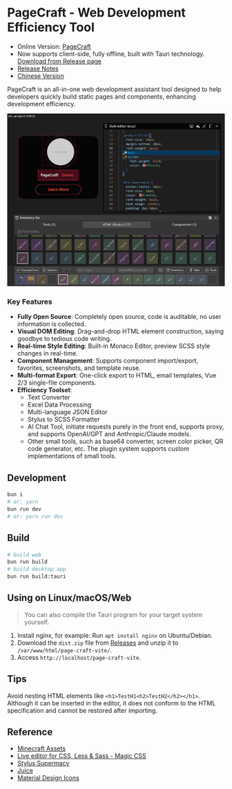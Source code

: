 # PageCraft - Web Development Efficiency Tool

- Online Version: [PageCraft](https://canwdev.github.io/page-craft-vite/#/)
- Now supports client-side, fully offline, built with Tauri technology. [Download from Release page](https://github.com/canwdev/page-craft-vite/releases)
- [Release Notes](./public/release-notes.md)
- [Chinese Version](./README.md)

PageCraft is an all-in-one web development assistant tool designed to help developers quickly build static pages and components, enhancing development efficiency.

![img](./screenshot.png)

### Key Features

- **Fully Open Source**: Completely open source, code is auditable, no user information is collected.
- **Visual DOM Editing**: Drag-and-drop HTML element construction, saying goodbye to tedious code writing.
- **Real-time Style Editing**: Built-in Monaco Editor, preview SCSS style changes in real-time.
- **Component Management**: Supports component import/export, favorites, screenshots, and template reuse.
- **Multi-format Export**: One-click export to HTML, email templates, Vue 2/3 single-file components.
- **Efficiency Toolset**:
  - Text Converter
  - Excel Data Processing
  - Multi-language JSON Editor
  - Stylus to SCSS Formatter
  - AI Chat Tool, initiate requests purely in the front end, supports proxy, and supports OpenAI/GPT and Anthropic/Claude models.
  - Other small tools, such as base64 converter, screen color picker, QR code generator, etc. The plugin system supports custom implementations of small tools.

## Development

```bash
bun i
# or: yarn
bun run dev
# or: yarn run dev
```

## Build

```bash
# build web
bun run build
# build desktop app
bun run build:tauri
```

## Using on Linux/macOS/Web

> You can also compile the Tauri program for your target system yourself.

1. Install nginx, for example: Run `apt install nginx` on Ubuntu/Debian.
2. Download the `dist.zip` file from [Releases](https://github.com/canwdev/page-craft-vite/releases) and unzip it to `/var/www/html/page-craft-vite/`.
3. Access `http://localhost/page-craft-vite`.

## Tips

Avoid nesting HTML elements like `<h1>TestH1<h2>TestH2</h2></h1>`. Although it can be inserted in the editor, it does not conform to the HTML specification and cannot be restored after importing.

## Reference

- [Minecraft Assets](https://mcasset.cloud/)
- [Live editor for CSS, Less & Sass - Magic CSS](https://chrome.google.com/webstore/detail/live-editor-for-css-less/ifhikkcafabcgolfjegfcgloomalapol/related?utm_source=chrome-ntp-icon)
- [Stylus Supermacy](https://thisismanta.github.io/stylus-supremacy/#demo)
- [Juice](https://github.com/Automattic/juice)
- [Material Design Icons](https://pictogrammers.com/library/mdi/)
